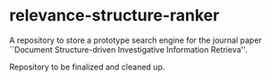 # relevance-structure-ranker

A repository to store a prototype search engine for the journal paper ``Document Structure-driven Investigative Information Retrieva''.

Repository to be finalized and cleaned up.
